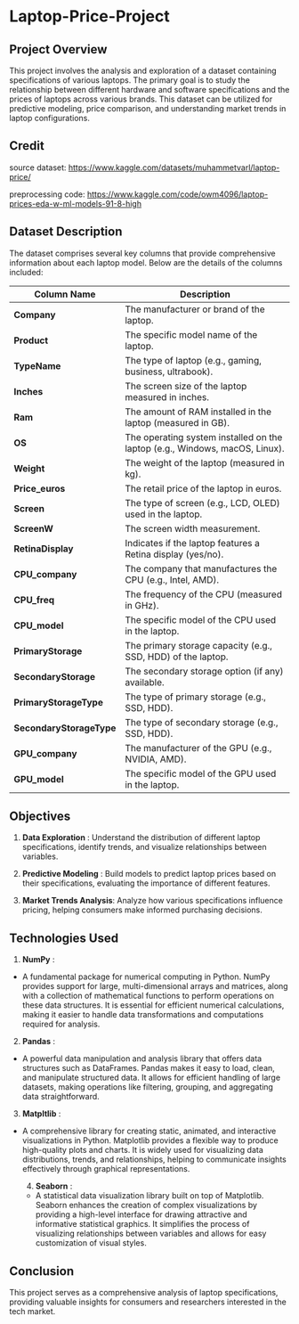 # Laptop-Price-Project

## Project Overview

This project involves the analysis and exploration of a dataset containing specifications of various laptops. The primary goal is to study the relationship between different hardware and software specifications and the prices of laptops across various brands. This dataset can be utilized for predictive modeling, price comparison, and understanding market trends in laptop configurations.

## Credit

source dataset: https://www.kaggle.com/datasets/muhammetvarl/laptop-price/

preprocessing code: https://www.kaggle.com/code/owm4096/laptop-prices-eda-w-ml-models-91-8-high

## Dataset Description

The dataset comprises several key columns that provide comprehensive information about each laptop model. Below are the details of the columns included:

|      Column Name  | 	Description  |
|-------------------|----------------|
| __Company__  |	The manufacturer or brand of the laptop. |
|  __Product__ |	The specific model name of the laptop.  |
|   __TypeName__  |	The type of laptop (e.g., gaming, business, ultrabook). |
| __Inches__ |	The screen size of the laptop measured in inches. |
|  __Ram__  |	The amount of RAM installed in the laptop (measured in GB).  |
|  __OS__  |	The operating system installed on the laptop (e.g., Windows, macOS, Linux).|
|  __Weight__  |	The weight of the laptop (measured in kg).  |
| __Price_euros__  |	The retail price of the laptop in euros.  |
|  __Screen__  |	The type of screen (e.g., LCD, OLED) used in the laptop.   |
|   __ScreenW__  |	The screen width measurement.  |
|  __RetinaDisplay__  |	Indicates if the laptop features a Retina display (yes/no).  |
|   __CPU_company__  |	The company that manufactures the CPU (e.g., Intel, AMD). |
|  __CPU_freq__ |	The frequency of the CPU (measured in GHz). |
|  __CPU_model__  |	The specific model of the CPU used in the laptop.  |
| __PrimaryStorage__   |	The primary storage capacity (e.g., SSD, HDD) of the laptop.  |
|  __SecondaryStorage__  |	The secondary storage option (if any) available.  |
|  __PrimaryStorageType__  |	The type of primary storage (e.g., SSD, HDD). |
|  __SecondaryStorageType__  |	The type of secondary storage (e.g., SSD, HDD). |
| __GPU_company__ | The manufacturer of the GPU (e.g., NVIDIA, AMD). |
|  __GPU_model__  |	The specific model of the GPU used in the laptop.  |


## Objectives


1. __Data Exploration__ : Understand the distribution of different laptop specifications, identify trends, and visualize relationships between variables.
   
2. __Predictive Modeling__ : Build models to predict laptop prices based on their specifications, evaluating the importance of different features.
   
3. __Market Trends Analysis__: Analyze how various specifications influence pricing, helping consumers make informed purchasing decisions.

## Technologies Used

1. __NumPy__ :

- A fundamental package for numerical computing in Python. NumPy provides support for large, multi-dimensional arrays and matrices, along with a collection of mathematical functions to perform operations on these data structures. It is essential for efficient numerical calculations, making it easier to handle data transformations and computations required for analysis.


2. __Pandas__ :

- A powerful data manipulation and analysis library that offers data structures such as DataFrames. Pandas makes it easy to load, clean, and manipulate structured data. It allows for efficient handling of large datasets, making operations like filtering, grouping, and aggregating data straightforward.
  
3. __Matpltlib__ :

- A comprehensive library for creating static, animated, and interactive visualizations in Python. Matplotlib provides a flexible way to produce high-quality plots and charts. It is widely used for visualizing data distributions, trends, and relationships, helping to communicate insights effectively through graphical representations.

  4. __Seaborn__ :
 
  - A statistical data visualization library built on top of Matplotlib. Seaborn enhances the creation of complex visualizations by providing a high-level interface for drawing attractive and informative statistical graphics. It simplifies the process of visualizing relationships between variables and allows for easy customization of visual styles.
 
    
## Conclusion

This project serves as a comprehensive analysis of laptop specifications, providing valuable insights for consumers and researchers interested in the tech market. 

